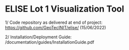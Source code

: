 # ELISE Lot 1 Visualization Tool

1/ Code repository as delivered at end of project: https://github.com/GeoTecINIT/elise/ (15/06/2022)

2/ Installation/Deployment Guide: /documentation/guides/InstallationGuide.pdf

